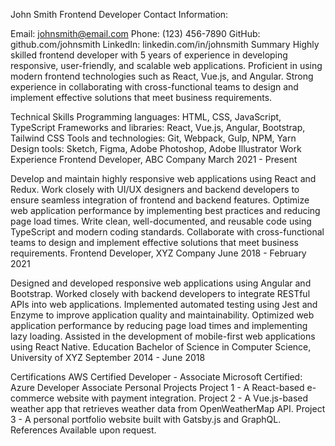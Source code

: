 John Smith
Frontend Developer
Contact Information:

Email: johnsmith@email.com
Phone: (123) 456-7890
GitHub: github.com/johnsmith
LinkedIn: linkedin.com/in/johnsmith
Summary
Highly skilled frontend developer with 5 years of experience in developing responsive, user-friendly, and scalable web applications. Proficient in using modern frontend technologies such as React, Vue.js, and Angular. Strong experience in collaborating with cross-functional teams to design and implement effective solutions that meet business requirements.

Technical Skills
Programming languages: HTML, CSS, JavaScript, TypeScript
Frameworks and libraries: React, Vue.js, Angular, Bootstrap, Tailwind CSS
Tools and technologies: Git, Webpack, Gulp, NPM, Yarn
Design tools: Sketch, Figma, Adobe Photoshop, Adobe Illustrator
Work Experience
Frontend Developer, ABC Company
March 2021 - Present

Develop and maintain highly responsive web applications using React and Redux.
Work closely with UI/UX designers and backend developers to ensure seamless integration of frontend and backend features.
Optimize web application performance by implementing best practices and reducing page load times.
Write clean, well-documented, and reusable code using TypeScript and modern coding standards.
Collaborate with cross-functional teams to design and implement effective solutions that meet business requirements.
Frontend Developer, XYZ Company
June 2018 - February 2021

Designed and developed responsive web applications using Angular and Bootstrap.
Worked closely with backend developers to integrate RESTful APIs into web applications.
Implemented automated testing using Jest and Enzyme to improve application quality and maintainability.
Optimized web application performance by reducing page load times and implementing lazy loading.
Assisted in the development of mobile-first web applications using React Native.
Education
Bachelor of Science in Computer Science, University of XYZ
September 2014 - June 2018

Certifications
AWS Certified Developer - Associate
Microsoft Certified: Azure Developer Associate
Personal Projects
Project 1 - A React-based e-commerce website with payment integration.
Project 2 - A Vue.js-based weather app that retrieves weather data from OpenWeatherMap API.
Project 3 - A personal portfolio website built with Gatsby.js and GraphQL.
References
Available upon request.